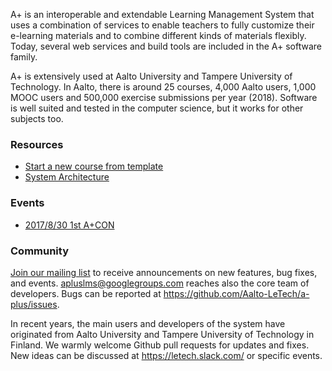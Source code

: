 A+ is an interoperable and extendable Learning Management System that uses a
combination of services to enable teachers to fully customize their e-learning
materials and to combine different kinds of materials flexibly.
Today, several web services and build tools are included in the A+ software family.

A+ is extensively used at Aalto University and Tampere University of Technology.
In Aalto, there is around 25 courses, 4,000 Aalto users, 1,000 MOOC users and 500,000 exercise submissions per year (2018).
Software is well suited and tested in the computer science,
but it works for other subjects too.

### Resources

* [Start a new course from template](https://github.com/A-plus-LMS/course-templates)
* [System Architecture](architecture/)

### Events

* [2017/8/30 1st A+CON](events/1st-a-plus-con/)

### Community

[Join our mailing list](https://groups.google.com/forum/#!forum/apluslms) to
receive announcements on new features, bug fixes, and events.
<apluslms@googlegroups.com> reaches also the core team of developers.
Bugs can be reported at <https://github.com/Aalto-LeTech/a-plus/issues>.

In recent years, the main users and developers of the system have originated
from Aalto University and Tampere University of Technology in Finland. We warmly
welcome Github pull requests for updates and fixes. New ideas can be discussed
at <https://letech.slack.com/> or specific events.
